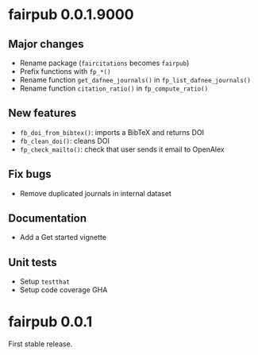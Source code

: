 # fairpub 0.0.1.9000

## Major changes

- Rename package (`faircitations` becomes `fairpub`)
- Prefix functions with `fp_*()`
- Rename function `get_dafnee_journals()` in `fp_list_dafnee_journals()`
- Rename function `citation_ratio()` in `fp_compute_ratio()`

## New features

- `fb_doi_from_bibtex()`: imports a BibTeX and returns DOI
- `fb_clean_doi()`: cleans DOI
- `fp_check_mailto()`: check that user sends it email to OpenAlex

## Fix bugs

- Remove duplicated journals in internal dataset

## Documentation

- Add a Get started vignette

## Unit tests

- Setup `testthat`
- Setup code coverage GHA

# fairpub 0.0.1

First stable release.
